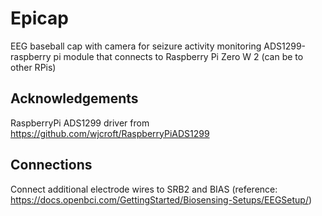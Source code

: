 # Epicap
EEG baseball cap with camera for seizure activity monitoring
ADS1299-raspberry pi module that connects to Raspberry Pi Zero W 2 (can be to other RPis)

## Acknowledgements
RaspberryPi ADS1299 driver from https://github.com/wjcroft/RaspberryPiADS1299

## Connections
Connect additional electrode wires to SRB2 and BIAS (reference: https://docs.openbci.com/GettingStarted/Biosensing-Setups/EEGSetup/)
